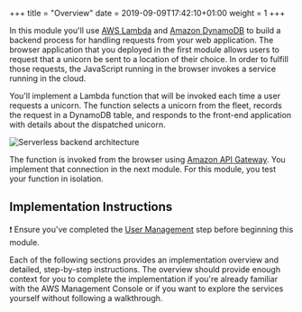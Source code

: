 +++
title = "Overview"
date = 2019-09-09T17:42:10+01:00
weight = 1
+++

In this module you'll use [AWS Lambda][lambda] and [Amazon DynamoDB][dynamodb] to build a backend process for handling requests from your web application. The browser application that you deployed in the first module allows users to request that a unicorn be sent to a location of their choice. In order to fulfill those requests, the JavaScript running in the browser invokes a service running in the cloud.

You'll implement a Lambda function that will be invoked each time a user requests a unicorn. The function selects a unicorn from the fleet, records the request in a DynamoDB table, and responds to the front-end application with details about the dispatched unicorn.

![Serverless backend architecture](/images/serverless-backend-architecture.png)

The function is invoked from the browser using [Amazon API Gateway][api-gw]. You implement that connection in the next module. For this module, you test your function in isolation.

## Implementation Instructions

:heavy_exclamation_mark: Ensure you've completed the [User Management][user-management] step before beginning this module.

Each of the following sections provides an implementation overview and detailed, step-by-step instructions. The overview should provide enough context for you to complete the implementation if you're already familiar with the AWS Management Console or if you want to explore the services yourself without following a walkthrough.

[api-gw]: https://aws.amazon.com/api-gateway/
[dynamodb]: https://aws.amazon.com/dynamodb/
[lambda]: https://aws.amazon.com/lambda/
[user-management]: /usermanagement
